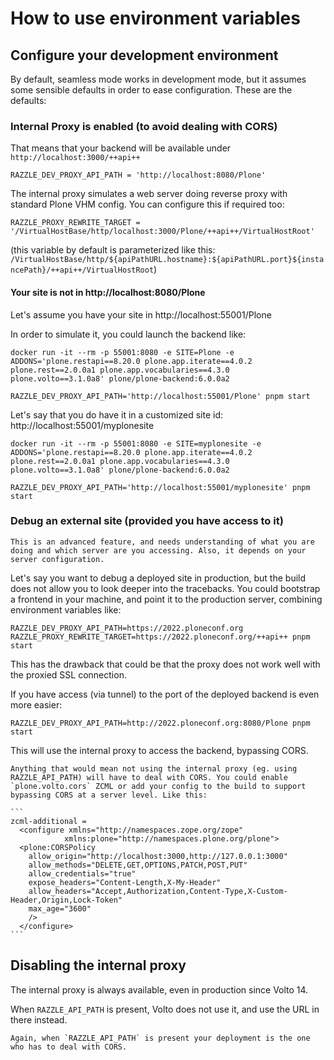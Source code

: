 # How to use environment variables

## Configure your development environment

By default, seamless mode works in development mode, but it assumes some sensible defaults
in order to ease configuration. These are the defaults:

### Internal Proxy is enabled (to avoid dealing with CORS)

That means that your backend will be available under `http://localhost:3000/++api++`

```shell
RAZZLE_DEV_PROXY_API_PATH = 'http://localhost:8080/Plone'
```

The internal proxy simulates a web server doing reverse proxy with standard Plone VHM config.
You can configure this if required too:

```shell
RAZZLE_PROXY_REWRITE_TARGET = '/VirtualHostBase/http/localhost:3000/Plone/++api++/VirtualHostRoot'
```

(this variable by default is parameterized like this: `/VirtualHostBase/http/${apiPathURL.hostname}:${apiPathURL.port}${instancePath}/++api++/VirtualHostRoot`)

#### Your site is not in http://localhost:8080/Plone

Let's assume you have your site in http://localhost:55001/Plone

In order to simulate it, you could launch the backend like:

```shell
docker run -it --rm -p 55001:8080 -e SITE=Plone -e ADDONS='plone.restapi==8.20.0 plone.app.iterate==4.0.2 plone.rest==2.0.0a1 plone.app.vocabularies==4.3.0 plone.volto==3.1.0a8' plone/plone-backend:6.0.0a2
```

```shell
RAZZLE_DEV_PROXY_API_PATH='http://localhost:55001/Plone' pnpm start
```

Let's say that you do have it in a customized site id: http://localhost:55001/myplonesite

```shell
docker run -it --rm -p 55001:8080 -e SITE=myplonesite -e ADDONS='plone.restapi==8.20.0 plone.app.iterate==4.0.2 plone.rest==2.0.0a1 plone.app.vocabularies==4.3.0 plone.volto==3.1.0a8' plone/plone-backend:6.0.0a2
```

```shell
RAZZLE_DEV_PROXY_API_PATH='http://localhost:55001/myplonesite' pnpm start
```

### Debug an external site (provided you have access to it)

```{warning}
This is an advanced feature, and needs understanding of what you are doing and which server are you accessing. Also, it depends on your server configuration.
```

Let's say you want to debug a deployed site in production, but the build does not allow you to look deeper into the tracebacks. You could bootstrap a frontend in your machine, and point it to the production server, combining environment variables like:

```
RAZZLE_DEV_PROXY_API_PATH=https://2022.ploneconf.org RAZZLE_PROXY_REWRITE_TARGET=https://2022.ploneconf.org/++api++ pnpm start
```

This has the drawback that could be that the proxy does not work well with the proxied SSL connection.

If you have access (via tunnel) to the port of the deployed backend is even more easier:

```
RAZZLE_DEV_PROXY_API_PATH=http://2022.ploneconf.org:8080/Plone pnpm start
```

This will use the internal proxy to access the backend, bypassing CORS.

````{important}
Anything that would mean not using the internal proxy (eg. using RAZZLE_API_PATH) will have to deal with CORS. You could enable `plone.volto.cors` ZCML or add your config to the build to support bypassing CORS at a server level. Like this:

```
zcml-additional =
  <configure xmlns="http://namespaces.zope.org/zope"
            xmlns:plone="http://namespaces.plone.org/plone">
  <plone:CORSPolicy
    allow_origin="http://localhost:3000,http://127.0.0.1:3000"
    allow_methods="DELETE,GET,OPTIONS,PATCH,POST,PUT"
    allow_credentials="true"
    expose_headers="Content-Length,X-My-Header"
    allow_headers="Accept,Authorization,Content-Type,X-Custom-Header,Origin,Lock-Token"
    max_age="3600"
    />
  </configure>
```
````

## Disabling the internal proxy

The internal proxy is always available, even in production since Volto 14.

When `RAZZLE_API_PATH` is present, Volto does not use it, and use the URL in there instead.

```{important}
Again, when `RAZZLE_API_PATH` is present your deployment is the one who has to deal with CORS.
```
